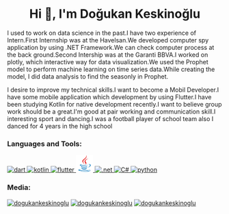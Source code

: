 <h1 align="center">Hi 👋, I'm Doğukan Keskinoğlu</h1>

<p>I used to work on data science in the past.I have two experience of Intern.First Internship was at the Havelsan.We developed computer spy application by using .NET Framework.We can check computer process at the back ground.Second Intership was at the Garanti BBVA.I worked on plotly, which interactive way for data visualization.We used the Prophet model to perform machine learning on time series data.While creating the model, I did data analysis to find the seasonly in Prophet.</p>
<p>I desire to improve my technical skills.I want to become a Mobil Developer.I have some mobile application which development by using Flutter.I have been studying Kotlin for native development recently.I want to believe group work should be a great.I'm good at pair working and communication skill.I interesting sport and dancing.I was a football player of school team also I danced for 4 years in the high school<p>




<h3 align="left">Languages and Tools:</h3>
<p align="left"> 
<a href="https://dart.dev" target="_blank"> <img src="https://www.vectorlogo.zone/logos/dartlang/dartlang-icon.svg" alt="dart" width="40" height="40"/> </a> 
<a href="https://kotlinlang.org/" target="_blank"> <img src="https://www.vectorlogo.zone/logos/kotlinlang/kotlinlang-icon.svg" alt="kotlin" width="40" height="40"/> </a>
<a href="https://flutter.dev" target="_blank"> <img src="https://www.vectorlogo.zone/logos/flutterio/flutterio-icon.svg" alt="flutter" width="40" height="40"/> </a> 
<a href="https://www.java.com" target="_blank"> <img src="https://raw.githubusercontent.com/devicons/devicon/master/icons/java/java-original.svg" alt="java" width="40" height="40"/> </a>
<a href="https://dotnet.microsoft.com/download/dotnet-framework/net48" target="_blank"> <img src="https://www.vectorlogo.zone/logos/dotnet/dotnet-vertical.svg" alt=".net" width="40" height="40"/> </a> 
<a href="https://docs.microsoft.com/tr-tr/dotnet/csharp/" target="_blank"> <img src="https://brandeps.com/logo-download/C/C-Sharp-logo-vector-01.svg" alt="C#" width="40" height="40"/> </a> 
<a href="https://www.python.org" target="_blank"> <img src="https://www.vectorlogo.zone/logos/python/python-horizontal.svg" alt="python" width="40" height="40"/> </a> 



<h3 align="left">Media:</h3>
<p align="left">
<a href="https://www.linkedin.com/in/dogukankeskinoglu/" target="blank"><img align="center" src="https://www.vectorlogo.zone/logos/linkedin/linkedin-icon.svg" alt="dogukankeskinoglu" height="30" width="40" /></a>
<a href="https://www.hackerrank.com/dgukankeskinoglu" target="blank"><img align="center" src="https://cdn.worldvectorlogo.com/logos/hackerrank.svg" alt="dogukankeskinoglu" height="30" width="40" /></a>
<a href="https://www.kaggle.com/dogukankeskinoglu" target="blank"><img align="center" src="https://www.vectorlogo.zone/logos/kaggle/kaggle-ar21.svg" alt="dogukankeskinoglu" height="30" width="40" /></a>
</p>
